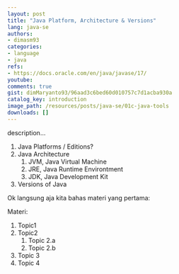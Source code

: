 ```yaml
---
layout: post
title: "Java Platform, Architecture & Versions"
lang: java-se
authors:
- dimasm93
categories:
- language
- java
refs: 
- https://docs.oracle.com/en/java/javase/17/
youtube: 
comments: true
gist: dimMaryanto93/96aad3c6bed60d010757c7d1acba930a
catalog_key: introduction
image_path: /resources/posts/java-se/01c-java-tools
downloads: []
---
```



description...

1. Java Platforms / Editions?
2. Java Architecture
    1. JVM, Java Virtual Machine
    2. JRE, Java Runtime Environtment
    3. JDK, Java Development Kit
3. Versions of Java

Ok langsung aja kita bahas materi yang pertama:

<!--more-->

Materi: 

1. Topic1
2. Topic2
    1. Topic 2.a
    2. Topic 2.b
3. Topic 3
4. Topic 4